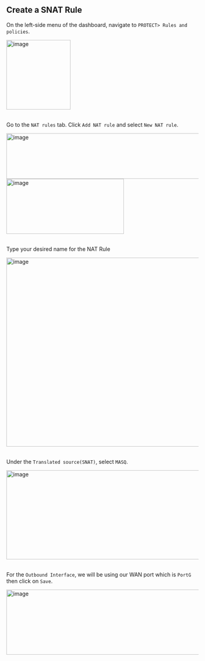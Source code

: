 ## Create a SNAT Rule

On the left-side menu of the dashboard, navigate to ```PROTECT> Rules and policies```.

<img width="168" height="182" alt="image" src="https://github.com/user-attachments/assets/51d44466-0323-4240-87a9-ed231135f9ea" />
<br>
<br>

Go to the ```NAT rules``` tab. Click ```Add NAT rule``` and select ```New NAT rule```.

<img width="1086" height="119" alt="image" src="https://github.com/user-attachments/assets/bda390f0-6f61-4cb0-a1cb-3c80b6a85e52" />
<br>

<img width="308" height="144" alt="image" src="https://github.com/user-attachments/assets/b9ef3897-9685-4230-9a04-e284e7fb6f52" />
<br>
<br>

Type your desired name for the NAT Rule

<img width="1104" height="494" alt="image" src="https://github.com/user-attachments/assets/71c3aa32-eebf-4bf7-8565-3e9f528025a7" />
<br>
<br>

Under the ```Translated source(SNAT)```, select ```MASQ```.

<img width="1112" height="233" alt="image" src="https://github.com/user-attachments/assets/6b6db286-e151-48e6-b66c-1f2ec5fceec5" />
<br>
<br>

For the ```Outbound Interface```, we will be using our WAN port which is ```PortG``` then click on ```Save```.

<img width="747" height="170" alt="image" src="https://github.com/user-attachments/assets/c52173bc-df2f-461d-bffa-d360153cb5d3" />

<br>
<br>










